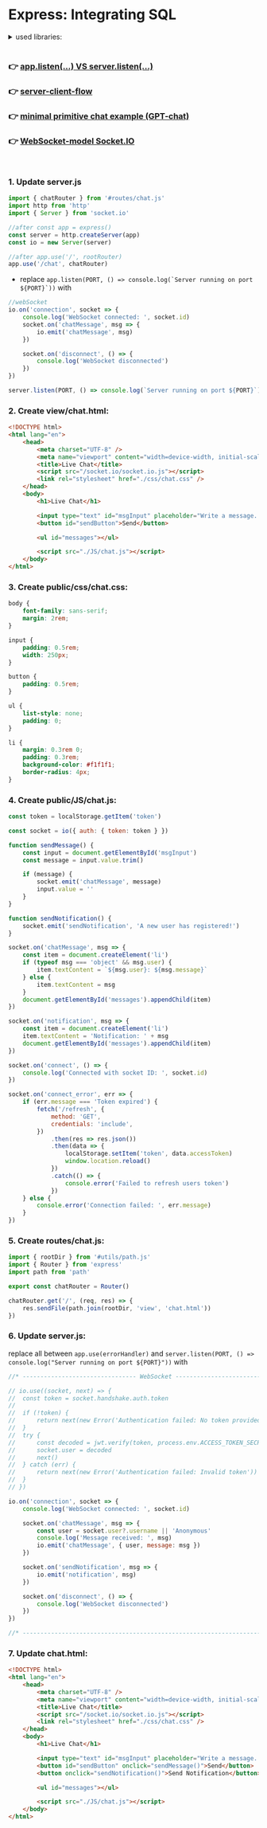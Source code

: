 # Express: Integrating SQL

<details>
<summary>used libraries:</summary>

```js
npm init -y
npm install date-fns, express, uuid
npm install nodemon -D
npm install nodemon -g
npm install cors
npm install express socket.io
npm install better-sqlite3
```

</details>

<br />

### **👉 [app.listen(...) VS server.listen(...)](app_listen_VS_server_listen.md)**

### **👉 [server-client-flow](server-client-flow.md)**

### **👉 [minimal primitive chat example (GPT-chat)](minimal_primitive_chat.md)**

### **👉 [WebSocket-model Socket.IO](WebSocket-model_Socket_IO.md)**

<br />

### 1. Update **server.js**

```js
import { chatRouter } from '#routes/chat.js'
import http from 'http'
import { Server } from 'socket.io'

//after const app = express()
const server = http.createServer(app)
const io = new Server(server)

//after app.use('/', rootRouter)
app.use('/chat', chatRouter)
```

- replace `` app.listen(PORT, () => console.log(`Server running on port ${PORT}`)) `` with

```js
//webSocket
io.on('connection', socket => {
	console.log('WebSocket connected: ', socket.id)
	socket.on('chatMessage', msg => {
		io.emit('chatMessage', msg)
	})

	socket.on('disconnect', () => {
		console.log('WebSocket disconnected')
	})
})

server.listen(PORT, () => console.log(`Server running on port ${PORT}`))
```

### 2. Create **view/chat.html**:

```html
<!DOCTYPE html>
<html lang="en">
	<head>
		<meta charset="UTF-8" />
		<meta name="viewport" content="width=device-width, initial-scale=1.0" />
		<title>Live Chat</title>
		<script src="/socket.io/socket.io.js"></script>
		<link rel="stylesheet" href="./css/chat.css" />
	</head>
	<body>
		<h1>Live Chat</h1>

		<input type="text" id="msgInput" placeholder="Write a message..." />
		<button id="sendButton">Send</button>

		<ul id="messages"></ul>

		<script src="./JS/chat.js"></script>
	</body>
</html>
```

### 3. Create **public/css/chat.css**:

```css
body {
	font-family: sans-serif;
	margin: 2rem;
}

input {
	padding: 0.5rem;
	width: 250px;
}

button {
	padding: 0.5rem;
}

ul {
	list-style: none;
	padding: 0;
}

li {
	margin: 0.3rem 0;
	padding: 0.3rem;
	background-color: #f1f1f1;
	border-radius: 4px;
}
```

### 4. Create **public/JS/chat.js**:

```js
const token = localStorage.getItem('token')

const socket = io({ auth: { token: token } })

function sendMessage() {
	const input = document.getElementById('msgInput')
	const message = input.value.trim()

	if (message) {
		socket.emit('chatMessage', message)
		input.value = ''
	}
}

function sendNotification() {
	socket.emit('sendNotification', 'A new user has registered!')
}

socket.on('chatMessage', msg => {
	const item = document.createElement('li')
	if (typeof msg === 'object' && msg.user) {
		item.textContent = `${msg.user}: ${msg.message}`
	} else {
		item.textContent = msg
	}
	document.getElementById('messages').appendChild(item)
})

socket.on('notification', msg => {
	const item = document.createElement('li')
	item.textContent = 'Notification: ' + msg
	document.getElementById('messages').appendChild(item)
})

socket.on('connect', () => {
	console.log('Connected with socket ID: ', socket.id)
})

socket.on('connect_error', err => {
	if (err.message === 'Token expired') {
		fetch('/refresh', {
			method: 'GET',
			credentials: 'include',
		})
			.then(res => res.json())
			.then(data => {
				localStorage.setItem('token', data.accessToken)
				window.location.reload()
			})
			.catch(() => {
				console.error('Failed to refresh users token')
			})
	} else {
		console.error('Connection failed: ', err.message)
	}
})
```

### 5. Create **routes/chat.js**:

```js
import { rootDir } from '#utils/path.js'
import { Router } from 'express'
import path from 'path'

export const chatRouter = Router()

chatRouter.get('/', (req, res) => {
	res.sendFile(path.join(rootDir, 'view', 'chat.html'))
})
```

### 6. Update **server.js**:

replace all between `app.use(errorHandler)` and `server.listen(PORT, () => console.log("Server running on port ${PORT}"))` with

```js
//* -------------------------------- WebSocket ------------------------------- */

// io.use((socket, next) => {
// 	const token = socket.handshake.auth.token
//
// 	if (!token) {
// 		return next(new Error('Authentication failed: No token provided'))
// 	}
// 	try {
// 		const decoded = jwt.verify(token, process.env.ACCESS_TOKEN_SECRET)
// 		socket.user = decoded
// 		next()
// 	} catch (err) {
// 		return next(new Error('Authentication failed: Invalid token'))
// 	}
// })

io.on('connection', socket => {
	console.log('WebSocket connected: ', socket.id)

	socket.on('chatMessage', msg => {
		const user = socket.user?.username || 'Anonymous'
		console.log('Message received: ', msg)
		io.emit('chatMessage', { user, message: msg })
	})

	socket.on('sendNotification', msg => {
		io.emit('notification', msg)
	})

	socket.on('disconnect', () => {
		console.log('WebSocket disconnected')
	})
})

//* -------------------------------------------------------------------------- */
```

### 7. Update **chat.html**:

```html
<!DOCTYPE html>
<html lang="en">
	<head>
		<meta charset="UTF-8" />
		<meta name="viewport" content="width=device-width, initial-scale=1.0" />
		<title>Live Chat</title>
		<script src="/socket.io/socket.io.js"></script>
		<link rel="stylesheet" href="./css/chat.css" />
	</head>
	<body>
		<h1>Live Chat</h1>

		<input type="text" id="msgInput" placeholder="Write a message..." />
		<button id="sendButton" onclick="sendMessage()">Send</button>
		<button onclick="sendNotification()">Send Notification</button>

		<ul id="messages"></ul>

		<script src="./JS/chat.js"></script>
	</body>
</html>
```
